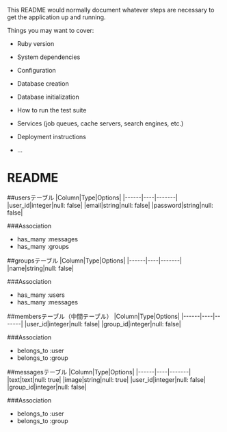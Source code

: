 








This README would normally document whatever steps are necessary to get the
application up and running.

Things you may want to cover:

* Ruby version

* System dependencies

* Configuration

* Database creation

* Database initialization

* How to run the test suite

* Services (job queues, cache servers, search engines, etc.)

* Deployment instructions

* ...

# README

##usersテーブル
|Column|Type|Options|
|------|----|-------|
|user_id|integer|null: false|
|email|string|null: false|
|password|string|null: false|

###Association
- has_many :messages
- has_many :groups



##groupsテーブル
|Column|Type|Options|
|------|----|-------|
|name|string|null: false|

###Association
- has_many :users
- has_many :messages

##membersテーブル（中間テーブル）
|Column|Type|Options|
|------|----|-------|
|user_id|integer|null: false|
|group_id|integer|null: false|

###Association
- belongs_to :user
- belongs_to :group



##messagesテーブル
|Column|Type|Options|
|------|----|-------|
|text|text|null: true|
|image|string|null: true|
|user_id|integer|null: false|
|group_id|integer|null: false|

###Association
- belongs_to :user
- belongs_to :group
